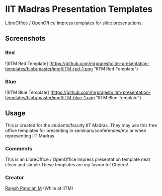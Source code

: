 # IIT Madras Presentation Templates
LibreOffice / OpenOffice Impress templates for slide presentations. 

## Screenshots
### Red
![IITM Red Template] (https://github.com/mrprajesh/iitm-presentation-templates/blob/master/img/IITM-red-1.png "IITM Red Template")

### Blue
![IITM Blue Template] (https://github.com/mrprajesh/iitm-presentation-templates/blob/master/img/IITM-blue-1.png "IITM Blue Template")

## Usage
This is created for the students/faculty IIT Madras. They may use this free office templates for presenting in seminars/conferences/etc or when representing IIT Madras. 

### Comments
This is an LibreOffice / OpenOffice Impress presentation template neat clean and simple.These templates are my favourite!
Cheers!


### Creator
[Rajesh Pandian M](https://www.cse.iitm.ac.in/~mrprajesh) (While at IITM)


